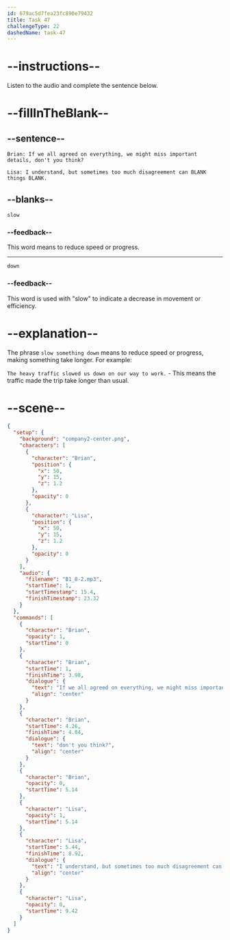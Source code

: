 ```yaml
---
id: 679ac5d7fea23fc890e79432
title: Task 47
challengeType: 22
dashedName: task-47
---
```


<!-- (Audio) Brian: If we all agreed on everything, we might miss important details, don't you think? Lisa: I understand, but sometimes too much disagreement can slow things down. -->

# --instructions--

Listen to the audio and complete the sentence below.

# --fillInTheBlank--

## --sentence--

`Brian: If we all agreed on everything, we might miss important details, don't you think?`

`Lisa: I understand, but sometimes too much disagreement can BLANK things BLANK.`

## --blanks--

`slow`

### --feedback--

This word means to reduce speed or progress.

---

`down`

### --feedback--

This word is used with "slow" to indicate a decrease in movement or efficiency.

# --explanation--

The phrase `slow something down` means to reduce speed or progress, making something take longer. For example:

`The heavy traffic slowed us down on our way to work.` - This means the traffic made the trip take longer than usual.

# --scene--

```json
{
  "setup": {
    "background": "company2-center.png",
    "characters": [
      {
        "character": "Brian",
        "position": {
          "x": 50,
          "y": 15,
          "z": 1.2
        },
        "opacity": 0
      },
      {
        "character": "Lisa",
        "position": {
          "x": 50,
          "y": 15,
          "z": 1.2
        },
        "opacity": 0
      }
    ],
    "audio": {
      "filename": "B1_8-2.mp3",
      "startTime": 1,
      "startTimestamp": 15.4,
      "finishTimestamp": 23.32
    }
  },
  "commands": [
    {
      "character": "Brian",
      "opacity": 1,
      "startTime": 0
    },
    {
      "character": "Brian",
      "startTime": 1,
      "finishTime": 3.98,
      "dialogue": {
        "text": "If we all agreed on everything, we might miss important details,",
        "align": "center"
      }
    },
    {
      "character": "Brian",
      "startTime": 4.26,
      "finishTime": 4.84,
      "dialogue": {
        "text": "don't you think?",
        "align": "center"
      }
    },
    {
      "character": "Brian",
      "opacity": 0,
      "startTime": 5.14
    },
    {
      "character": "Lisa",
      "opacity": 1,
      "startTime": 5.14
    },
    {
      "character": "Lisa",
      "startTime": 5.44,
      "finishTime": 8.92,
      "dialogue": {
        "text": "I understand, but sometimes too much disagreement can slow things down.",
        "align": "center"
      }
    },
    {
      "character": "Lisa",
      "opacity": 0,
      "startTime": 9.42
    }
  ]
}
```
